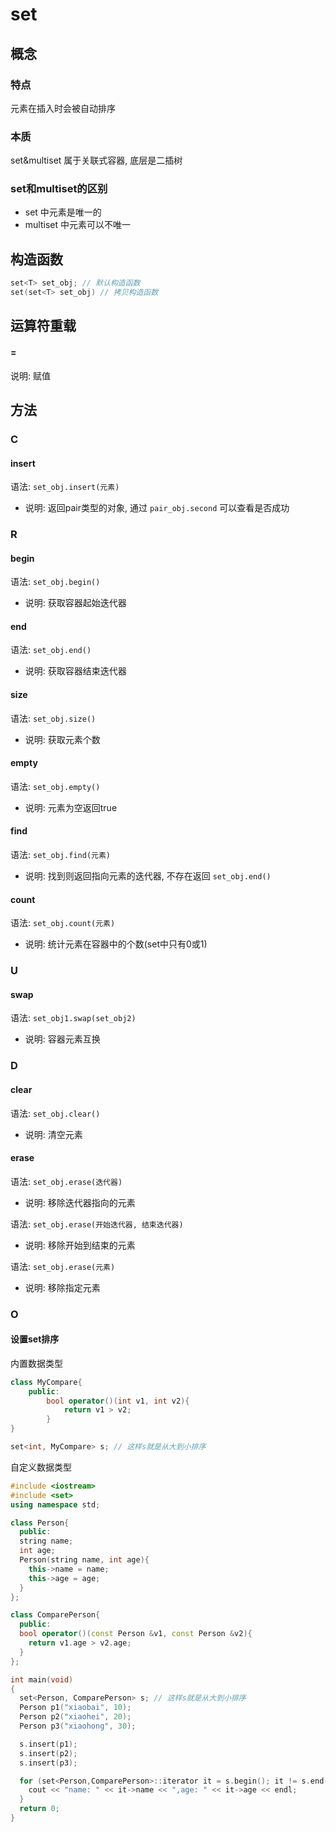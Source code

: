 # set

## 概念

### 特点

元素在插入时会被自动排序

### 本质

set&multiset 属于关联式容器, 底层是二插树

### set和multiset的区别

* set 中元素是唯一的
* multiset 中元素可以不唯一

## 构造函数

```c++
set<T> set_obj; // 默认构造函数
set(set<T> set_obj) // 拷贝构造函数
```

## 运算符重载

#### =

说明: 赋值

## 方法

### C

#### insert

语法: `set_obj.insert(元素)`

* 说明: 返回pair类型的对象, 通过 `pair_obj.second` 可以查看是否成功

### R

#### begin

语法: `set_obj.begin()`

* 说明: 获取容器起始迭代器

#### end

语法: `set_obj.end()`

* 说明: 获取容器结束迭代器

#### size

语法: `set_obj.size()`

* 说明: 获取元素个数

#### empty

语法: `set_obj.empty()`

* 说明: 元素为空返回true

#### find

语法: `set_obj.find(元素)`

* 说明: 找到则返回指向元素的迭代器, 不存在返回 `set_obj.end()`

#### count

语法: `set_obj.count(元素)`

* 说明: 统计元素在容器中的个数(set中只有0或1)

### U

#### swap

语法: `set_obj1.swap(set_obj2)`

* 说明: 容器元素互换

### D

#### clear

语法: `set_obj.clear()`

* 说明: 清空元素

#### erase

语法: `set_obj.erase(迭代器)`

* 说明: 移除迭代器指向的元素

语法: `set_obj.erase(开始迭代器, 结束迭代器)`

* 说明: 移除开始到结束的元素

语法: `set_obj.erase(元素)`

* 说明: 移除指定元素

### O

#### 设置set排序

内置数据类型

```c++
class MyCompare{
    public:
    	bool operator()(int v1, int v2){
            return v1 > v2;
        }
}

set<int, MyCompare> s; // 这样s就是从大到小排序
```

自定义数据类型

```c++
#include <iostream>
#include <set>
using namespace std;

class Person{
  public:
  string name;
  int age;
  Person(string name, int age){
    this->name = name;
    this->age = age;
  }
};

class ComparePerson{
  public:
  bool operator()(const Person &v1, const Person &v2){
    return v1.age > v2.age;
  }
};

int main(void)
{
  set<Person, ComparePerson> s; // 这样s就是从大到小排序
  Person p1("xiaobai", 10);
  Person p2("xiaohei", 20);
  Person p3("xiaohong", 30);

  s.insert(p1);
  s.insert(p2);
  s.insert(p3);

  for (set<Person,ComparePerson>::iterator it = s.begin(); it != s.end() ; it++) {
    cout << "name: " << it->name << ",age: " << it->age << endl;
  }
  return 0;
}
```